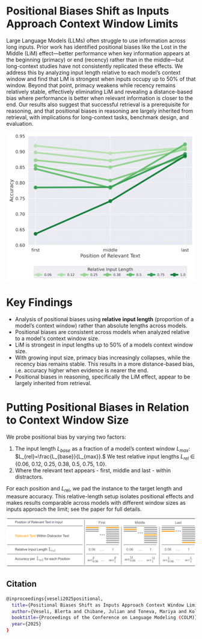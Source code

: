 # Positional Biases Shift as Inputs Approach Context Window Limits

Large Language Models (LLMs) often struggle to use information across long inputs. Prior work has identified positional biases like the Lost in the Middle (LiM) effect—better performance when key information appears at the beginning (primacy) or end (recency) rather than in the middle—but long-context studies have not consistently replicated these effects. We address this by analyzing input length relative to each model’s context window and find that LiM is strongest when inputs occupy up to 50% of that window. Beyond that point, primacy weakens while recency remains relatively stable, effectively eliminating LiM and revealing a distance-based bias where performance is better when relevant information is closer to the end. Our results also suggest that successful retrieval is a prerequisite for reasoning, and that positional biases in reasoning are largely inherited from retrieval, with implications for long-context tasks, benchmark design, and evaluation.


<p align="center">
  <img src="figures/teaser_gemma_retrieval_final-2-1.png" width="500" alt="positional biases vs. relative length">
</p>

# Key Findings
  - Analysis of positional biases using **relative input length** (proportion of a model’s context window) rather than absolute lengths across models.
  - Positional biases are consistent across models when analyzed relative to a model's context window size. 
  - LiM is strongest in input lengths up to 50% of a models context window size.
  - With growing input size, primacy bias increasingly collapses, while the recency bias remains stable. This results in a more distance-based bias, i.e. accuracy higher when evidence is nearer the end.
  - Positional biases in reasoning, specifically the LiM effect, appear to be largely inherited from retrieval.

 <!--
# Dataset: Retrieval-Reasoning Minimal Pairs

We use MonoRel, PIR, and Simplified RuleTaker from [Levy et al., 2024](https://arxiv.org/abs/2402.14848) and the BoxTracker entity-tracking dataset from [Kim & Schuster, 2023](https://arxiv.org/abs/2305.02363). We adapt them - adding retrieval-only questions (answers that do not require reasoning, only locating information in the input) and generating new BoxTracker sequences using their framework.

We end up with **reasoning-retrieval minimal pairs** that allows us 1) to compare reasoning and retrieval directly and 2) to investigate the dependency between reasoning and retrieval.

<p align="center">
  <img src="figures/dataset.png" width="600" alt="positional biases vs. relative length">
</p>

# Code Usage
🚧 **In Progress** 🚧  
-->

# Putting Positional Biases in Relation to Context Window Size 

We probe positional bias by varying two factors: 
1. The input length $L_{base}$ as a fraction of a model’s context window $L_{max}$: $L_{rel}=\frac{L_{base}}{L_{max}}.$ We test relative input lengths $L_{rel}$ ∈ {0.06, 0.12, 0.25, 0.38, 0.5, 0.75, 1.0}.
2. Where the relevant text appears - first, middle and last - within distractors.

For each position and $L_{\text{rel}}$, we pad the instance to the target length and measure accuracy. This relative-length setup isolates positional effects and makes results comparable across models with different window sizes as inputs approach the limit; see the paper for full details.

<p align="center">
  <img src="figures/method_smaller-1.png" width="1000" alt="positional biases vs. relative length">
</p>

## Citation
```bash
@inproceedings{veseli2025positional,
  title={Positional Biases Shift as Inputs Approach Context Window Limits},
  author={Veseli, Blerta and Chibane, Julian and Toneva, Mariya and Koller, Alexander},
  booktitle={Proceedings of the Conference on Language Modeling (COLM)},
  year={2025}
}
